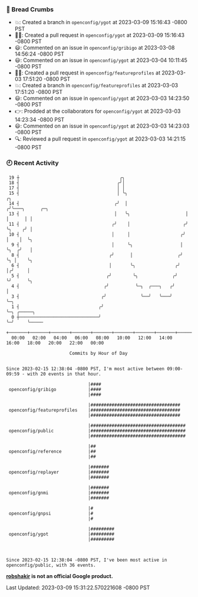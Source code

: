 ### 🍞 Bread Crumbs

 * 💥: Created a branch in `openconfig/ygot` at 2023-03-09 15:16:43 -0800 PST
 * ✍🏼: Created a pull request in `openconfig/ygot` at 2023-03-09 15:16:43 -0800 PST
 * 😃: Commented on an issue in `openconfig/gribigo` at 2023-03-08 14:56:24 -0800 PST
 * 😃: Commented on an issue in `openconfig/ygot` at 2023-03-04 10:11:45 -0800 PST
 * ✍🏼: Created a pull request in `openconfig/featureprofiles` at 2023-03-03 17:51:20 -0800 PST
 * 💥: Created a branch in `openconfig/featureprofiles` at 2023-03-03 17:51:20 -0800 PST
 * 😃: Commented on an issue in `openconfig/ygot` at 2023-03-03 14:23:50 -0800 PST
 * 👉: Prodded at the collaborators for `openconfig/ygot` at 2023-03-03 14:23:34 -0800 PST
 * 😃: Commented on an issue in `openconfig/ygot` at 2023-03-03 14:23:03 -0800 PST
 * 🔍: Reviewed a pull request in  `openconfig/ygot` at 2023-03-03 14:21:15 -0800 PST

### 🕘 Recent Activity
```
 19 ┼                                      ╭╮
 18 ┤                                     ╭╯│
 17 ┤                                     │ │
 15 ┤                                     │ ╰╮                       ╭╮
 14 ┤                                    ╭╯  │                      ╭╯╰───╮      ╭─╮
 13 ┤                                    │   ╰╮                     │     │      │ │
 11 ┤                                   ╭╯    │                    ╭╯     ╰╮    ╭╯ │
 10 ┤                                   │     │                   ╭╯       │    │  ╰╮
  9 ┤                                   │     ╰╮                  │        ╰╮  ╭╯   │
  8 ┤                                  ╭╯      │                 ╭╯         ╰╮ │    ╰╮
  6 ┤                                  │       ╰╮               ╭╯           │╭╯     │
  5 ┤                                 ╭╯        ╰╮             ╭╯            ╰╯      ╰╮
  4 ┤                                ╭╯          ╰─╮  ╭───╮   ╭╯                      │
  3 ┤                               ╭╯             ╰──╯   ╰───╯                       ╰─╮
  1 ┤                              ╭╯                                                   ╰─╮ ╭─────╮
  0 ┼──────────────────────────────╯                                                      ╰─╯     ╰─────
    +───────+───────+───────+───────+───────+───────+───────+───────+───────+───────+───────+───────+────
  00:00   02:00   04:00   06:00   08:00   10:00   12:00   14:00   16:00   18:00   20:00   22:00   00:00   

						Commits by Hour of Day


Since 2023-02-15 12:38:04 -0800 PST, I'm most active between 09:00-09:59 - with 20 events in that hour.

```



```
                               |####
 openconfig/gribigo            |####
                               |####

                               |##################################
 openconfig/featureprofiles    |##################################
                               |##################################

                               |####################################
 openconfig/public             |####################################
                               |####################################

                               |##
 openconfig/reference          |##
                               |##

                               |#######
 openconfig/replayer           |#######
                               |#######

                               |#######
 openconfig/gnmi               |#######
                               |#######

                               |#
 openconfig/gnpsi              |#
                               |#

                               |#########
 openconfig/ygot               |#########
                               |#########



Since 2023-02-15 12:38:04 -0800 PST, I've been most active in openconfig/public, with 36 events.

```
**[robshakir](mailto:robjs@google.com) is not an official Google product.**  


Last Updated: 2023-03-09 15:31:22.570221608 -0800 PST
